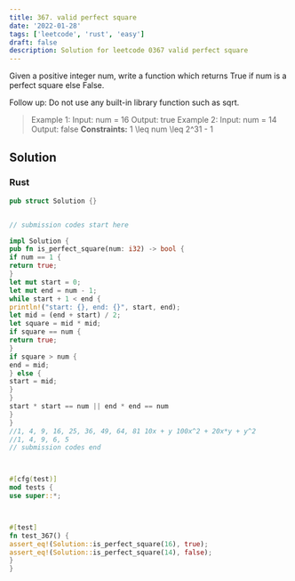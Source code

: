```yaml
---
title: 367. valid perfect square
date: '2022-01-28'
tags: ['leetcode', 'rust', 'easy']
draft: false
description: Solution for leetcode 0367 valid perfect square
---
```




Given a positive integer num, write a function which returns True if num is a perfect square else False.

Follow up: Do not use any built-in library function such as sqrt.



>   Example 1:
>   Input: num <TeX>=</TeX> 16
>   Output: true
>   Example 2:
>   Input: num <TeX>=</TeX> 14
>   Output: false
**Constraints:**
>   	1 <TeX>\leq</TeX> num <TeX>\leq</TeX> 2^31 - 1


## Solution


### Rust
```rust
pub struct Solution {}


// submission codes start here

impl Solution {
pub fn is_perfect_square(num: i32) -> bool {
if num == 1 {
return true;
}
let mut start = 0;
let mut end = num - 1;
while start + 1 < end {
println!("start: {}, end: {}", start, end);
let mid = (end + start) / 2;
let square = mid * mid;
if square == num {
return true;
}
if square > num {
end = mid;
} else {
start = mid;
}
}
start * start == num || end * end == num
}
}
//1, 4, 9, 16, 25, 36, 49, 64, 81 10x + y 100x^2 + 20x*y + y^2
//1, 4, 9, 6, 5
// submission codes end



#[cfg(test)]
mod tests {
use super::*;



#[test]
fn test_367() {
assert_eq!(Solution::is_perfect_square(16), true);
assert_eq!(Solution::is_perfect_square(14), false);
}
}

```
